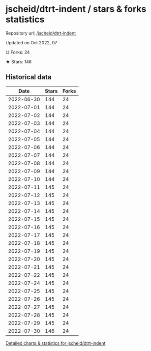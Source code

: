 # jscheid/dtrt-indent / stars & forks statistics

Repository url: [/jscheid/dtrt-indent](https://github.com/jscheid/dtrt-indent)

Updated on Oct 2022, 07

☋ Forks: 24

★ Stars: 146

## Historical data
| Date | Stars | Forks |
|------|-------|-------|
| 2022-06-30 | 144 | 24 | 
| 2022-07-01 | 144 | 24 | 
| 2022-07-02 | 144 | 24 | 
| 2022-07-03 | 144 | 24 | 
| 2022-07-04 | 144 | 24 | 
| 2022-07-05 | 144 | 24 | 
| 2022-07-06 | 144 | 24 | 
| 2022-07-07 | 144 | 24 | 
| 2022-07-08 | 144 | 24 | 
| 2022-07-09 | 144 | 24 | 
| 2022-07-10 | 144 | 24 | 
| 2022-07-11 | 145 | 24 | 
| 2022-07-12 | 145 | 24 | 
| 2022-07-13 | 145 | 24 | 
| 2022-07-14 | 145 | 24 | 
| 2022-07-15 | 145 | 24 | 
| 2022-07-16 | 145 | 24 | 
| 2022-07-17 | 145 | 24 | 
| 2022-07-18 | 145 | 24 | 
| 2022-07-19 | 145 | 24 | 
| 2022-07-20 | 145 | 24 | 
| 2022-07-21 | 145 | 24 | 
| 2022-07-22 | 145 | 24 | 
| 2022-07-24 | 145 | 24 | 
| 2022-07-25 | 145 | 24 | 
| 2022-07-26 | 145 | 24 | 
| 2022-07-27 | 145 | 24 | 
| 2022-07-28 | 145 | 24 | 
| 2022-07-29 | 145 | 24 | 
| 2022-07-30 | 146 | 24 | 


[Detailed charts & statistics for jscheid/dtrt-indent](https://reviewgithub.com/rep/jscheid/dtrt-indent)
